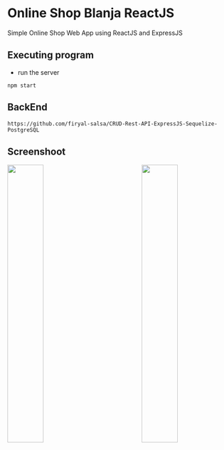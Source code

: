 # Online Shop Blanja ReactJS 
Simple Online Shop Web App using ReactJS and ExpressJS

## Executing program

* run the server
```
npm start
```

## BackEnd
```
https://github.com/firyal-salsa/CRUD-Rest-API-ExpressJS-Sequelize-PostgreSQL
```

## Screenshoot

<img src="https://res.cloudinary.com/dvehyvk3d/image/upload/v1631118488/samples/blanja/signup_lf9lj6.png" align="left" height="40%" width="40%" >
<img src="https://res.cloudinary.com/dvehyvk3d/image/upload/v1631118491/samples/blanja/home_rxvcgy.png" align="right" height="40%" width="40%" >
